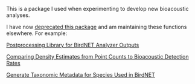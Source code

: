 This is a package I used when experimenting to develop new bioacoustic analyses.

I have now <u>deprecated this package</u> and am maintaining these functions elsewhere. For example:

[Postprocessing Library for BirdNET Analyzer Outputs](https://github.com/conormcmahon/birdnet_postprocessing)

[Comparing Density Estimates from Point Counts to Bioacoustic Detection Rates](https://github.com/conormcmahon/aru_point_count_analysis)

[Generate Taxonomic Metadata for Species Used in BirdNET](https://github.com/conormcmahon/birdnet_species_list_processing)
